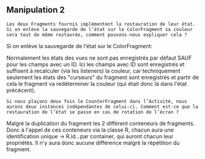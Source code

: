 ## Manipulation 2

`Les deux Fragments fournis implémentent la restauration de leur état. Si on enlève la
sauvegarde de l’état sur le ColorFragment sa couleur sera tout de même restaurée, comment
pouvons-nous expliquer cela ?`

Si on enlève la sauvegarde de l'état sur le ColorFragment:

Normalement les états des vues ne sont pas enregistrés par défaut SAUF pour les champs avec un ID.
Ici les champs avec ID sont enregistrés et suffisent à recalculer (via les listeners) la couleur, car techniquement seulement les états des "curseurs" du fragment sont enregistrés et partir de cela le fragment va redéterminer la couleur (qui était donc là dans l'état précécent).

`Si nous plaçons deux fois le CounterFragment dans l’Activité, nous aurons deux instances
indépendantes de celui-ci. Comment est-ce que la restauration de l’état se passe en cas de
rotation de l’écran ?`

Malgré la duplication du fragment les 2 différent conteneurs de fragments. Donc à l'appel de ces conteneurs via la classe R, chacun aura une identification unique -> R.id...par container, qui auront chacun leur propriétés. Il n'y aura donc aucune différence malgré la répétition du fragment.
